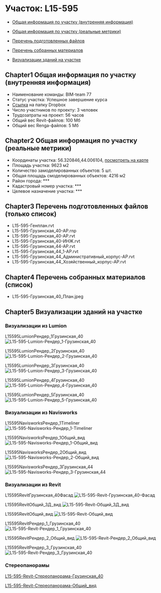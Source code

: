 # Участок: L15-595

* [Общая информация по участку (внутренняя информация)](#Chapter1)

* [Общая информация по участку (реальные метрики)](#Chapter2)

* [Перечень подготовленных файлов](#Chapter3)

* [Перечень собранных материалов](#Chapter4)

* [Визуализации зданий на участке](#Chapter5)

## <a id="test">Chapter1</a> Общая информация по участку (внутренняя информация)
+ Наименование команды: BIM-team 77
+ Статус участка: Успешное завершение курса
+ [Ссылка](https://www.dropbox.com/sh/wvvgv1nw1iqred9/AABXVZg6Fuk8zq2rYNP3--2Ba/L15_595?dl=0) на папку Dropbox
+ Число участников по проекту: 3 человек
+ Трудозатраты на проект: 56 часов
+ Общий вес Revit-файлов: 100 Мб
+ Общий вес Renga-файлов: 5 Мб
## <a id="test">Chapter2</a> Общая информация по участку (реальные метрики)
+ Координаты участка: 56.320846,44.006104, [посмотреть на карте](https://yandex.ru/maps/47/nizhny-novgorod/?ll=56.320846%2C44.006104&z=19)
+ Площадь участка: 9623 м2
+ Количество замоделированных объектов: 5 шт.
+ Общая площадь смоделированных объектов: 4216 м2
+ Район города: *** 
+ Кадастровый номер участка: *** 
+ Целевое назначение участка: *** 
## <a id="test">Chapter3</a> Перечень подготовленных файлов (только список)
+ L15-595-Генплан.rvt
+ L15-595-Грузинская_40-АР.rnp
+ L15-595-Грузинская_40-АР.rvt
+ L15-595-Грузинская_40-ИНЖ.rvt
+ L15-595-Грузинская_44-АР.rvt
+ L15-595-Грузинская_44_1-АР.rvt
+ L15-595-Грузинская_44_Административный_корпус-АР.rvt
+ L15-595-Грузинская_44_Хозяйственный_корпус-АР.rvt
## <a id="test">Chapter4</a> Перечень собранных материалов (список)
+ L15-595-Грузинская_40_План.jpeg
## <a id="test">Chapter5</a> Визуализации зданий на участке
### Визуализации из Lumion
L15595LumionРендер_1Грузинская_40
![L15-595-Lumion-Рендер_1-Грузинская_40](/Images/L15_595/L15-595-Lumion-Рендер_1-Грузинская_40_Compressed.jpg)

L15595LumionРендер_2Грузинская_40
![L15-595-Lumion-Рендер_2-Грузинская_40](/Images/L15_595/L15-595-Lumion-Рендер_2-Грузинская_40_Compressed.jpg)

L15595LumionРендер_3Грузинская_40
![L15-595-Lumion-Рендер_3-Грузинская_40](/Images/L15_595/L15-595-Lumion-Рендер_3-Грузинская_40_Compressed.jpg)

L15595LumionРендер_4Грузинская_40
![L15-595-Lumion-Рендер_4-Грузинская_40](/Images/L15_595/L15-595-Lumion-Рендер_4-Грузинская_40_Compressed.jpg)

L15595LumionРендер_5Грузинская_40
![L15-595-Lumion-Рендер_5-Грузинская_40](/Images/L15_595/L15-595-Lumion-Рендер_5-Грузинская_40_Compressed.jpg)

### Визуализации из Navisworks
L15595NavisworksРендер_1Timeliner
![L15-595-Navisworks-Рендер_1-Timeliner](/Images/L15_595/L15-595-Navisworks-Рендер_1-Timeliner_Compressed.jpg)

L15595NavisworksРендер_1Общий_вид
![L15-595-Navisworks-Рендер_1-Общий_вид](/Images/L15_595/L15-595-Navisworks-Рендер_1-Общий_вид_Compressed.jpg)

L15595NavisworksРендер_2Общий_вид
![L15-595-Navisworks-Рендер_2-Общий_вид](/Images/L15_595/L15-595-Navisworks-Рендер_2-Общий_вид_Compressed.jpg)

L15595NavisworksРендер_3Грузинская_44
![L15-595-Navisworks-Рендер_3-Грузинская_44](/Images/L15_595/L15-595-Navisworks-Рендер_3-Грузинская_44_Compressed.jpg)

### Визуализации из Revit
L15595RevitГрузинская_40Фасад
![L15-595-Revit-Грузинская_40-Фасад](/Images/L15_595/L15-595-Revit-Грузинская_40-Фасад_Compressed.jpg)

L15595RevitОбщий_3Д_вид
![L15-595-Revit-Общий_3Д_вид](/Images/L15_595/L15-595-Revit-Общий_3Д_вид_Compressed.jpg)

L15595RevitОбщий_вид
![L15-595-Revit-Общий_вид](/Images/L15_595/L15-595-Revit-Общий_вид_Compressed.jpg)

L15595RevitРендер_1_Грузинская_40
![L15-595-Revit-Рендер_1_Грузинская_40](/Images/L15_595/L15-595-Revit-Рендер_1_Грузинская_40_Compressed.jpg)

L15595RevitРендер_2_Общий_вид
![L15-595-Revit-Рендер_2_Общий_вид](/Images/L15_595/L15-595-Revit-Рендер_2_Общий_вид_Compressed.jpg)

L15595RevitРендер_3_Грузинская_40
![L15-595-Revit-Рендер_3_Грузинская_40](/Images/L15_595/L15-595-Revit-Рендер_3_Грузинская_40_Compressed.jpg)

### Стереопанорамы
[L15-595-Revit-Стереопанорама-Грузинская_40](https://pano.autodesk.com/pano.html?url=jpgs/4ebaccd7-052c-47e4-8ae7-845829ec10c9&version=2)

[L15-595-Revit-Стереопанорама-Общий_вид](https://pano.autodesk.com/pano.html?url=jpgs/c78cef41-0907-48f0-ba49-32c99e5b47c9&version=2)

